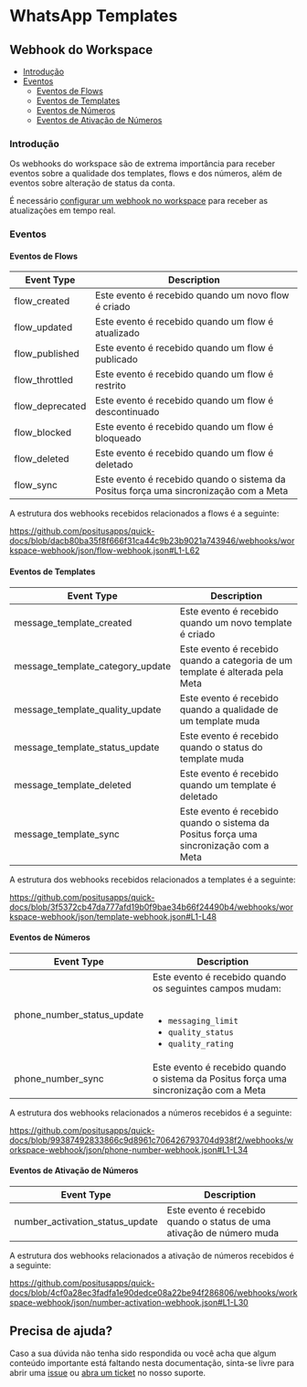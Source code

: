 # WhatsApp Templates

## Webhook do Workspace

- [Introdução](#introdução)
- [Eventos](#eventos)
  - [Eventos de Flows](#eventos-de-flows)
  - [Eventos de Templates](#eventos-de-templates)
  - [Eventos de Números](#eventos-de-números)
  - [Eventos de Ativação de Números](#eventos-de-números)

### Introdução

Os webhooks do workspace são de extrema importância para receber eventos sobre a qualidade dos templates, flows e dos números, além de eventos sobre alteração de status da conta.

É necessário [configurar um webhook no workspace](https://studio.posit.us/workspace/configuracoes) para receber as atualizações em tempo real.

### Eventos

#### Eventos de Flows

| Event Type | Description |
| --- | --- |
| flow_created | Este evento é recebido quando um novo flow é criado |
| flow_updated | Este evento é recebido quando um flow é atualizado |
| flow_published | Este evento é recebido quando um flow é publicado |
| flow_throttled | Este evento é recebido quando um flow é restrito |
| flow_deprecated | Este evento é recebido quando um flow é descontinuado |
| flow_blocked | Este evento é recebido quando um flow é bloqueado |
| flow_deleted | Este evento é recebido quando um flow é deletado |
| flow_sync | Este evento é recebido quando o sistema da Positus força uma sincronização com a Meta |

A estrutura dos webhooks recebidos relacionados a flows é a seguinte:

https://github.com/positusapps/quick-docs/blob/dacb80ba35f8f666f31ca44c9b23b9021a743946/webhooks/workspace-webhook/json/flow-webhook.json#L1-L62

#### Eventos de Templates

| Event Type | Description |
| --- | --- |
| message_template_created | Este evento é recebido quando um novo template é criado |
| message_template_category_update | Este evento é recebido quando a categoria de um template é alterada pela Meta |
| message_template_quality_update | Este evento é recebido quando a qualidade de um template muda |
| message_template_status_update | Este evento é recebido quando o status do template muda |
| message_template_deleted | Este evento é recebido quando um template é deletado |
| message_template_sync | Este evento é recebido quando o sistema da Positus força uma sincronização com a Meta |

A estrutura dos webhooks recebidos relacionados a templates é a seguinte:

https://github.com/positusapps/quick-docs/blob/3f5372cb47da777afd19b0f9bae34b66f24490b4/webhooks/workspace-webhook/json/template-webhook.json#L1-L48

#### Eventos de Números

| Event Type | Description |
| --- | --- |
| phone_number_status_update | Este evento é recebido quando os seguintes campos mudam: <br><br> <ul><li>`messaging_limit`</li><li>`quality_status`</li><li>`quality_rating`</li></ul> |
| phone_number_sync | Este evento é recebido quando o sistema da Positus força uma sincronização com a Meta |

A estrutura dos webhooks relacionados a números recebidos é a seguinte:

https://github.com/positusapps/quick-docs/blob/99387492833866c9d8961c706426793704d938f2/webhooks/workspace-webhook/json/phone-number-webhook.json#L1-L34

#### Eventos de Ativação de Números

| Event Type | Description |
| --- | --- |
| number_activation_status_update | Este evento é recebido quando o status de uma ativação de número muda |

A estrutura dos webhooks relacionados a ativação de números recebidos é a seguinte:

https://github.com/positusapps/quick-docs/blob/4cf0a28ec3fadfa1e90dedce08a22be94f286806/webhooks/workspace-webhook/json/number-activation-webhook.json#L1-L30

## Precisa de ajuda?

Caso a sua dúvida não tenha sido respondida ou você acha que algum conteúdo importante está faltando nesta documentação, sinta-se livre para abrir uma [issue](https://github.com/positusapps/quick-docs/issues) ou [abra um ticket](https://studio.posit.us/suporte) no nosso suporte.